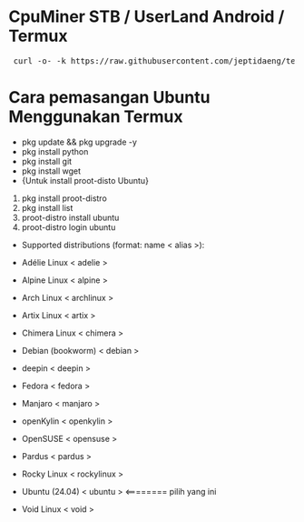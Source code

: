 # CpuMiner STB / UserLand Android / Termux #
<pre> curl -o- -k https://raw.githubusercontent.com/jeptidaeng/termux-miner/main/install.sh | bash </pre>


# Cara pemasangan Ubuntu Menggunakan Termux #
* pkg update && pkg upgrade -y
* pkg install python
* pkg install git
* pkg install wget
* {Untuk install proot-disto Ubuntu}
1. pkg install proot-distro
2. pkg install list
3. proot-distro install ubuntu
4. proot-distro login ubuntu
 * Supported distributions (format: name < alias >):

  * Adélie Linux < adelie >
  * Alpine Linux < alpine >
  * Arch Linux < archlinux >
  * Artix Linux < artix >
  * Chimera Linux < chimera >
  * Debian (bookworm) < debian >
  * deepin < deepin >
  * Fedora < fedora >
  * Manjaro < manjaro >
  * openKylin < openkylin >
  * OpenSUSE < opensuse >
  * Pardus < pardus >
  * Rocky Linux < rockylinux >
  * Ubuntu (24.04) < ubuntu > <======== pilih yang ini
  * Void Linux < void >
  
